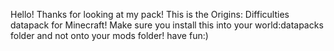 Hello! Thanks for looking at my pack! This is the Origins: Difficulties datapack for Minecraft!
Make sure you install this into your world:datapacks folder and not onto your mods folder!
have fun:)
